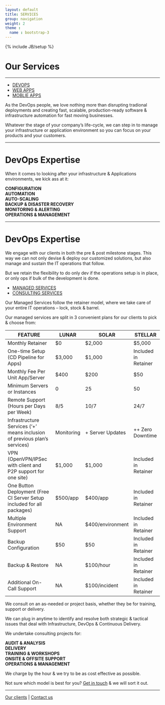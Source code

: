 ```yaml
---
layout: default
title: SERVICES
group: navigation
weight: 2
theme :
  name : bootstrap-3
---
```

{% include JB/setup %}

<h1>Our Services</h1>
<hr/>
<div role="tabpanel">
  <ul class="nav nav-pills nav-justified" role="tablist">
    <li role="presentation" class="active"><a href="#devops" aria-controls="devops" role="tab" data-toggle="tab">DEVOPS</a></li>
    <li role="presentation"><a href="#webapp" aria-controls="webapp" role="tab" data-toggle="tab">WEB APPS</a></li>
    <li role="presentation"><a href="#mobileapp" aria-controls="mobileapp" role="tab" data-toggle="tab">MOBLIE APPS</a></li>
  </ul>
  <div class="tab-content">
    <div role="tabpanel" class="tab-pane active" id="devops">
      <div class="content-block">
        <div class="text">
          <p>As the DevOps people, we love nothing more than disrupting tradional deployments and creating fast, scalable, production-ready software & infrastructure automation for fast moving businesses.</p>
          <p>Whatever the stage of your company’s life-cycle, we can step in to manage your infrastructure or application environment so you can focus on your products and your customers.</p>
        </div>
      </div>
    </div>
    <div role="tabpanel" class="tab-pane" id="webapp">
      <div class="content-block">
        <div class="text">
        </div>
      </div>
    </div>
    <div role="tabpanel" class="tab-pane" id="mobileapp">
      <div class="content-block">
        <div class="text">
        </div>
      </div>
    </div>
  </div>
</div>
<hr/>
<div class="content-block">
  <h1 class="purple">DevOps Expertise</h1>
  <p class="text">When it comes to looking after your infrastructure & Applications environments, we kick ass at it:</p>
  <strong>
    <div class="row">
      <div class="col-md-3">CONFIGURATION</div>
      <div class="col-md-3">AUTOMATION</div>
      <div class="col-md-3">AUTO-SCALING</div>
      <div class="col-md-3">BACKUP & DISASTER RECOVERY</div>
    </div>
    <div class="row">
      <div class="col-md-3 col-md-offset-3">MONITORING & ALERTING</div>
      <div class="col-md-3">OPERATIONS & MANAGEMENT</div>
    </div>
  </strong>
</div>
<hr/>
<div class="content-block">
  <h1 class="purple">DevOps Expertise</h1>
  <p class="text">We engage with our clients in both the pre & post milestone stages. This way we can not only devise & deploy our customized solutions, but also manage and sustain the IT operations that follow.</p>
  <p class="text">But we retain the flexibility to do only dev if the operations setup is in place, or only ops if bulk of the development is done.</p>
  <div role="tabpanel">
    <ul class="nav nav-pills nav-justified" role="tablist">
      <li role="presentation" class="active"><a href="#managed" aria-controls="managed service" role="tab" data-toggle="tab">MANAGED SERVICES</a></li>
      <li role="presentation"><a href="#consulting" aria-controls="consulting service" role="tab" data-toggle="tab">CONSULTING SERVICES</a></li>
    </ul>
    <div class="tab-content">
      <div role="tabpanel" class="tab-pane active" id="managed">
        <div class="content-block">
          <div class="text">
            <p>Our Managed Services follow the retainer model, where we take care of your entire IT operations – lock, stock & barrel.</p>
            <p>Our managed services are split in 3 convenient plans for our clients to pick & choose from:</p>
          </div>
          <table class="table table-responsive">
            <thead>
              <tr>
                <th>FEATURE</th>
                <th>LUNAR</th>
                <th>SOLAR</th>
                <th>STELLAR</th>
              </tr>
            </thead>
            <tbody>
              <tr>
                <td>Monthly Retainer</td>
                <td>$0</td>
                <td>$2,000</td>
                <td>$5,000</td>
              </tr>
              <tr>
                <td>One-time Setup (CD Pipeline for Apps)</td>
                <td>$3,000</td>
                <td>$1,000</td>
                <td>Included in Retainer</td>
              </tr>
              <tr>
                <td>Monthly Fee Per Unit App/Server</td>
                <td>$400</td>
                <td>$200</td>
                <td>$50</td>
              </tr>
              <tr>
                <td>Minimum Servers or Instances</td>
                <td>0</td>
                <td>25</td>
                <td>50</td>
              </tr>
              <tr>
                <td>Remote Support (Hours per Days per Week)</td>
                <td>8/5</td>
                <td>10/7</td>
                <td>24/7</td>
              </tr>
              <tr>
                <td>Infrastructure Services (‘+’ means inclusion of previous plan’s services)</td>
                <td>Monitoring</td>
                <td>+ Server Updates</td>
                <td>++ Zero Downtime</td>
              </tr>
              <tr>
                <td>VPN (OpenVPN/IPSec with client and P2P support for one site)</td>
                <td>$1,000</td>
                <td>$1,000</td>
                <td>Included in Retainer</td>
              </tr>
              <tr>
                <td>One Button Deployment (Free CI Server Setup included for all packages)</td>
                <td>$500/app</td>
                <td>$400/app</td>
                <td>Included in Retainer</td>
              </tr>
              <tr>
                <td>Multiple Environment Support</td>
                <td>NA</td>
                <td>$400/environment</td>
                <td>Included in Retainer</td>
              </tr>
              <tr>
                <td>Backup Configuration</td>
                <td>$50</td>
                <td>$50</td>
                <td>Included in Retainer</td>
              </tr>
              <tr>
                <td>Backup & Restore</td>
                <td>NA</td>
                <td>$100/hour</td>
                <td>Included in Retainer</td>
              </tr>
              <tr>
                <td>Additional On-Call Support</td>
                <td>NA</td>
                <td>$100/incident</td>
                <td>Included in Retainer</td>
              </tr>
            </tbody>
          </table>
        </div>
      </div>
      <div role="tabpanel" class="tab-pane" id="consulting">
        <div class="content-block">
          <div class="text">
            <p>We consult on an as-needed or project basis, whether they be for training, support or delivery.</p>
            <p>We can plug in anytime to identify and resolve both strategic & tactical issues that deal with Infrastructure, DevOps & Continuous Delivery.</p>
          </div>
          <p class="text">We undertake consulting projects for:</p>
          <strong>
            <div class="row text">
              <div class="col-md-4">AUDIT & ANALYSIS</div>
              <div class="col-md-4">DELIVERY</div>
              <div class="col-md-4">TRAINING & WORKSHOPS</div>
            </div>
            <div class="row text">
              <div class="col-md-5 col-md-offset-1">ONSITE & OFFSITE SUPPORT</div>
              <div class="col-md-5">OPERATIONS & MANAGEMENT</div>
            </div>
          </strong>
          <p class="text">We charge by the hour & we try to be as cost effective as possible.</p>
          <p class="text">Not sure which model is best for you? <a href="/contact.html">Get in touch</a> & we will sort it out.</p>
        </div>
      </div>
    </div>
  </div>
</div>
<hr/>
<div class="content-block">
  <p class="text">
    <a href="/clients.html">Our clients</a>
    |
    <a href="/contact.html">Contact us</a>
  </p>
</div>
